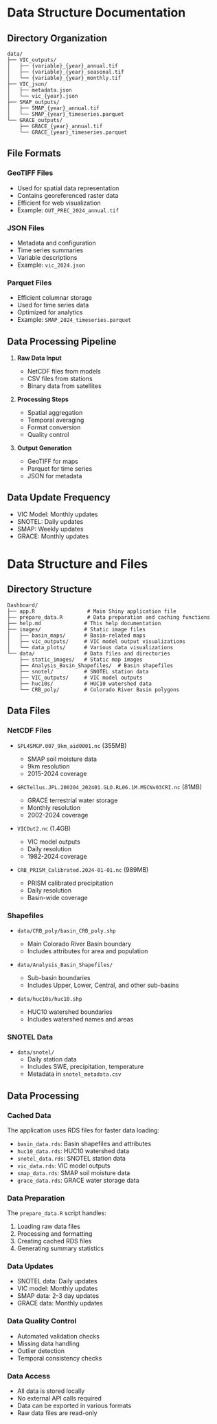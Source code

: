 # Data Structure Documentation

## Directory Organization

```
data/
├── VIC_outputs/
│   ├── {variable}_{year}_annual.tif
│   ├── {variable}_{year}_seasonal.tif
│   └── {variable}_{year}_monthly.tif
├── VIC_json/
│   ├── metadata.json
│   └── vic_{year}.json
├── SMAP_outputs/
│   ├── SMAP_{year}_annual.tif
│   └── SMAP_{year}_timeseries.parquet
└── GRACE_outputs/
    ├── GRACE_{year}_annual.tif
    └── GRACE_{year}_timeseries.parquet
```

## File Formats

### GeoTIFF Files
- Used for spatial data representation
- Contains georeferenced raster data
- Efficient for web visualization
- Example: `OUT_PREC_2024_annual.tif`

### JSON Files
- Metadata and configuration
- Time series summaries
- Variable descriptions
- Example: `vic_2024.json`

### Parquet Files
- Efficient columnar storage
- Used for time series data
- Optimized for analytics
- Example: `SMAP_2024_timeseries.parquet`

## Data Processing Pipeline

1. **Raw Data Input**
   - NetCDF files from models
   - CSV files from stations
   - Binary data from satellites

2. **Processing Steps**
   - Spatial aggregation
   - Temporal averaging
   - Format conversion
   - Quality control

3. **Output Generation**
   - GeoTIFF for maps
   - Parquet for time series
   - JSON for metadata

## Data Update Frequency

- VIC Model: Monthly updates
- SNOTEL: Daily updates
- SMAP: Weekly updates
- GRACE: Monthly updates

# Data Structure and Files

## Directory Structure
```
Dashboard/
├── app.R                 # Main Shiny application file
├── prepare_data.R        # Data preparation and caching functions
├── help.md              # This help documentation
├── images/              # Static image files
│   ├── basin_maps/      # Basin-related maps
│   ├── vic_outputs/     # VIC model output visualizations
│   └── data_plots/      # Various data visualizations
└── data/                # Data files and directories
    ├── static_images/   # Static map images
    ├── Analysis_Basin_Shapefiles/  # Basin shapefiles
    ├── snotel/          # SNOTEL station data
    ├── VIC_outputs/     # VIC model outputs
    ├── huc10s/          # HUC10 watershed data
    └── CRB_poly/        # Colorado River Basin polygons
```

## Data Files

### NetCDF Files
- `SPL4SMGP.007_9km_aid0001.nc` (355MB)
  - SMAP soil moisture data
  - 9km resolution
  - 2015-2024 coverage

- `GRCTellus.JPL.200204_202401.GLO.RL06.1M.MSCNv03CRI.nc` (81MB)
  - GRACE terrestrial water storage
  - Monthly resolution
  - 2002-2024 coverage

- `VICOut2.nc` (1.4GB)
  - VIC model outputs
  - Daily resolution
  - 1982-2024 coverage

- `CRB_PRISM_Calibrated.2024-01-01.nc` (989MB)
  - PRISM calibrated precipitation
  - Daily resolution
  - Basin-wide coverage

### Shapefiles
- `data/CRB_poly/basin_CRB_poly.shp`
  - Main Colorado River Basin boundary
  - Includes attributes for area and population

- `data/Analysis_Basin_Shapefiles/`
  - Sub-basin boundaries
  - Includes Upper, Lower, Central, and other sub-basins

- `data/huc10s/huc10.shp`
  - HUC10 watershed boundaries
  - Includes watershed names and areas

### SNOTEL Data
- `data/snotel/`
  - Daily station data
  - Includes SWE, precipitation, temperature
  - Metadata in `snotel_metadata.csv`

## Data Processing

### Cached Data
The application uses RDS files for faster data loading:
- `basin_data.rds`: Basin shapefiles and attributes
- `huc10_data.rds`: HUC10 watershed data
- `snotel_data.rds`: SNOTEL station data
- `vic_data.rds`: VIC model outputs
- `smap_data.rds`: SMAP soil moisture data
- `grace_data.rds`: GRACE water storage data

### Data Preparation
The `prepare_data.R` script handles:
1. Loading raw data files
2. Processing and formatting
3. Creating cached RDS files
4. Generating summary statistics

### Data Updates
- SNOTEL data: Daily updates
- VIC model: Monthly updates
- SMAP data: 2-3 day updates
- GRACE data: Monthly updates

### Data Quality Control
- Automated validation checks
- Missing data handling
- Outlier detection
- Temporal consistency checks

### Data Access
- All data is stored locally
- No external API calls required
- Data can be exported in various formats
- Raw data files are read-only 